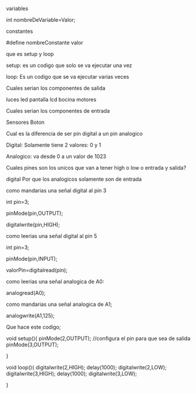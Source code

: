 

variables

int nombreDeVariable=Valor;

constantes

#define nombreConstante valor

que es setup y loop

setup: es un codigo que solo se va ejecutar una vez

loop: Es un codigo que se va ejecutar varias veces


Cuales serian los componentes de salida

luces led
pantalla lcd
bocina
motores

Cuales serian los componentes de entrada

Sensores 
Boton

Cual es la diferencia de ser pin digital a un pin analogico

Digital: Solamente tiene 2 valores: 0 y 1

Analogico: va desde 0 a un valor de 1023

Cuales pines son los unicos que van a tener high o low o entrada y salida?

digital
Por que los analogicos solamente son de entrada


como mandarias una señal digital al pin 3

int pin=3;

pinMode(pin,OUTPUT);

digitalwrite(pin,HIGH);

como leerias una señal digital al pin 5

int pin=3;

pinMode(pin,INPUT);

valorPin=digitalread(pin);


como leerias una señal analogica de A0:

analogread(A0);

como mandarias una señal analogica de A1;

analogwrite(A1,125);


Que hace este codigo;


void setup(){
	pinMode(2,OUTPUT); //configura el pin para que sea de salida
	pinMode(3,OUTPUT);

}

void loop(){
	digitalwrite(2,HIGH);
	delay(1000);
	digitalwrite(2,LOW);
	digitalwrite(3,HIGH);
	delay(1000);
	digitalwrite(3,LOW);
	
}